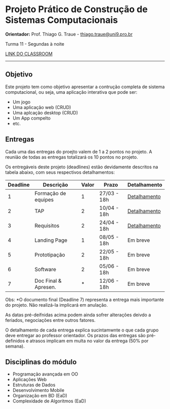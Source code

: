 # Projeto Prático de Construção de Sistemas Computacionais

**Orientador:** Prof. Thiago G. Traue - thiago.traue@uni9.pro.br

Turma 11 - Segundas à noite

[LINK DO CLASSROOM](https://classroom.google.com/c/NTkzODc0ODkzNDAy?cjc=orpmqxb)

***

## Objetivo

Este projeto tem como objetivo apresentar a contrução completa de sistema computacional, ou seja, uma aplicação interativa que pode ser:

- Um jogo
- Uma aplicação web (CRUD)
- Uma aplcação desktop (CRUD)
- Um App compelto
- etc.

## Entregas

Cada uma das entregas do proejto valem de 1 a 2 pontos no projeto. A reunião de todas as entregas totalizará os 10 pontos no projeto.

Os entregáveis deste projeto (deadlines) estão devidamente descritos na tabela abaixo, com seus respectivos detalhamentos:

| Deadline | Descrição           | Valor | Prazo       | Detalhamento |
|----------|---------------------|-------|-------------|--------------|
| 1        | Formação de equipes | 1     | 27/03 - 18h | [Detalhamento](https://docs.google.com/document/d/1RVBb8Yz8n6fgFCbADvU66IMxQQrls4_NM40XVk5GVH4) |
| 2        | TAP                 | 2     | 10/04 - 18h | [Detalhamento](https://docs.google.com/document/d/1IKGebm_Yt2GA-foI36DcZ6Euni085DixTnMqdYTMLSI) |
| 3        | Requisitos          | 2     | 24/04 - 18h | [Detalhamento](https://docs.google.com/document/d/16Wt85JzZYu8oY4_iWdyLn_tVn5lMLNFV-qPeKpxPEwM) |
| 4        | Landing Page        | 1     | 08/05 - 18h | Em breve     |
| 5        | Prototipação        | 2     | 22/05 - 18h | Em breve     |
| 6        | Software            | 2     | 05/06 - 18h | Em breve     |
| 7        | Doc Final & Apresen.| *     | 12/06 - 18h | Em breve     |

 Obs: *O documento final (Deadline 7) representa a entrega mais importante do projeto. Não realizá-la implicará em anulação.

 As datas pré-deifnidas acima podem ainda sofrer alterações deivdo a feriados, negociações entre outros fatores.

 O detalhamento de cada entrega explica sucintamwnte o que cada grupo deve entregar ao professor orientador. Os prazos das entregas são pré-definidos e atrasos implicam em multa no valor da entrega (50% por semana).

## Disciplinas do módulo

- Programação avançada em OO
- Aplicações Web
- Estruturas de Dados
- Desenvolvimento Mobile
- Organização em BD (EaD)
- Complexidade de Algoritmos (EaD)
